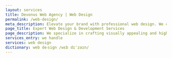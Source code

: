```yaml
---
layout: services
title: Devonus Web Agency | Web Design
permalink: /web-design/
meta_description: Elevate your brand with professional web design. We create stunning, high-performance websites that captivate audiences and drive business growth.
page_title: Expert Web Design & Development Services
page_description: We specialize in crafting visually appealing and highly functional websites tailored to your unique business needs. Our designs prioritize user experience, performance, and conversion to ensure your online presence truly stands out and delivers results.
services_entry: we handle
services: web design
dictionary: web de‧sign /wɛb dɪˈzaɪn/
---
```

